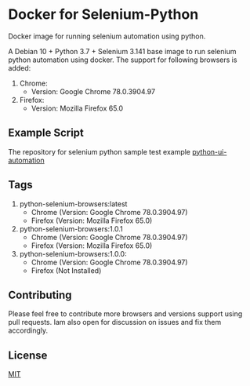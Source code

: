 # Docker for Selenium-Python
Docker image for running selenium automation using python.

A Debian 10 + Python 3.7 + Selenium 3.141 base image to run selenium python automation using docker.
The support for following browsers is added:
1. Chrome:
    - Version: Google Chrome 78.0.3904.97
2. Firefox:
    - Version: Mozilla Firefox 65.0

## Example Script
The repository for selenium python sample test example [python-ui-automation](https://github.com/deepakhb2/python-ui-automation)

## Tags 
1. python-selenium-browsers:latest
    - Chrome (Version: Google Chrome 78.0.3904.97)
    - Firefox (Version: Mozilla Firefox 65.0)
2. python-selenium-browsers:1.0.1
    - Chrome (Version: Google Chrome 78.0.3904.97)
    - Firefox (Version: Mozilla Firefox 65.0)
3. python-selenium-browsers:1.0.0:
    - Chrome (Version: Google Chrome 78.0.3904.97)
    - Firefox (Not Installed)


## Contributing
Please feel free to contribute more browsers and versions support using pull requests. Iam also open for discussion on issues and fix them accordingly.

## License
[MIT](https://choosealicense.com/licenses/mit/)
